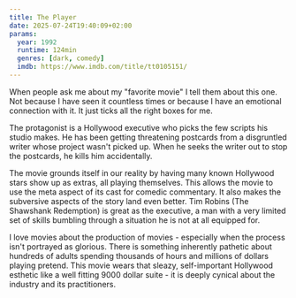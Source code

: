 ```yaml
---
title: The Player
date: 2025-07-24T19:40:09+02:00
params:
  year: 1992
  runtime: 124min
  genres: [dark, comedy]
  imdb: https://www.imdb.com/title/tt0105151/
---
```


When people ask me about my "favorite movie" I tell them about this one.
Not because I have seen it countless times or because I have an emotional connection with it.
It just ticks all the right boxes for me.

The protagonist is a Hollywood executive who picks the few scripts his studio makes.
He has been getting threatening postcards from a disgruntled writer whose project wasn't picked up.
When he seeks the writer out to stop the postcards, he kills him accidentally.

The movie grounds itself in our reality by having many known Hollywood stars show up as extras, all playing themselves.
This allows the movie to use the meta aspect of its cast for comedic commentary.
It also makes the subversive aspects of the story land even better.
Tim Robins (The Shawshank Redemption) is great as the executive, a man with a very limited set of skills bumbling through a situation he is not at all equipped for.

I love movies about the production of movies - especially when the process isn't portrayed as glorious.
There is something inherently pathetic about hundreds of adults spending thousands of hours and millions of dollars playing pretend.
This movie wears that sleazy, self-important Hollywood esthetic like a well fitting 9000 dollar suite - it is deeply cynical about the industry and its practitioners.

